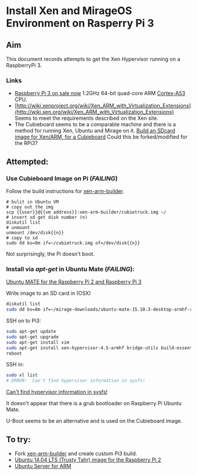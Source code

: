 # Install Xen and MirageOS Environment on Rasperry Pi 3

## Aim

This document records attempts to get the Xen Hypervisor running on a RaspberryPi 3.

### Links
* [Raspberry Pi 3 on sale now](https://www.raspberrypi.org/blog/raspberry-pi-3-on-sale/)
  1.2GHz 64-bit quad-core ARM [Cortex-A53](http://www.arm.com/products/processors/cortex-a/cortex-a53-processor.php) CPU.
* [http://wiki.xenproject.org/wiki/Xen_ARM_with_Virtualization_Extensions](http://wiki.xen.org/wiki/Xen_ARM_with_Virtualization_Extensions)
  Seems to meet the requirements described on the Xen site.
* The Cubieboard seems to be a comparable machine and there is a
  method for running Xen, Ubuntu and Mirage on it.
  [Build an SDcard image for Xen/ARM, for a Cubieboard](https://github.com/mirage/xen-arm-builder)
  Could this be forked/modified for the RPi3?


## Attempted:

### Use Cubieboard Image on Pi (_FAILING_)

Follow the build instructions for [xen-arm-builder](https://github.com/mirage/xen-arm-builder).

```
# bulit in Ubuntu VM
# copy out the img
scp {{user}}@{{vm address}}:xen-arm-builder/cubietruck.img ~/
# insert sd get disk number (n)
diskutil list
# unmount
unmount /dev/disk{{n}}
# copy to sd
sudo dd bs=8m if=~/cubietruck.img of=/dev/disk{{n}}
```

Not surprisingly, the Pi doesn't boot.

### Install via _apt-get_ in Ubuntu Mate (_FAILING_):

[Ubuntu MATE for the Raspberry Pi 2 and Raspberry Pi 3](https://ubuntu-mate.org/raspberry-pi/)

Write image to an SD card in (OSX)
```sh
diskutil list
sudo dd bs=8m if=~/mirage-downloads/ubuntu-mate-15.10.3-desktop-armhf-raspberry-pi-2.img of=/dev/disk{{x}}
```

SSH on to Pi3:
```sh
sudo apt-get update
sudo apt-get upgrade
sudo apt-get install vim
sudo apt-get install xen-hypervisor-4.5-armhf bridge-utils build-essential git
reboot
```

SSH in:
```sh
sudo xl list
# ERROR:  Can't find hypervisor information in sysfs!
```

[Can't find hypervisor information in sysfs!](https://xen-orchestra.com/blog/cant-find-hypervisor-information-in-sysfs/)

It doesn't appear that there is a grub bootloader on Raspberry Pi Ubuntu Mate.

U-Boot seems to be an alternative and is used on the Cubieboard image.


## To try:

* Fork [xen-arm-builder](https://github.com/mirage/xen-arm-builder)
  and create custom Pi3 build.
* [Ubuntu 14.04 LTS (Trusty Tahr) image for the Raspberry Pi 2](https://wiki.ubuntu.com/ARM/RaspberryPi)
* [Ubuntu Server for ARM](http://www.ubuntu.com/download/server/arm)
